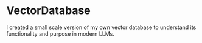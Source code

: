 # VectorDatabase
I created a small scale version of my own vector database to understand its functionality and purpose in modern LLMs.
